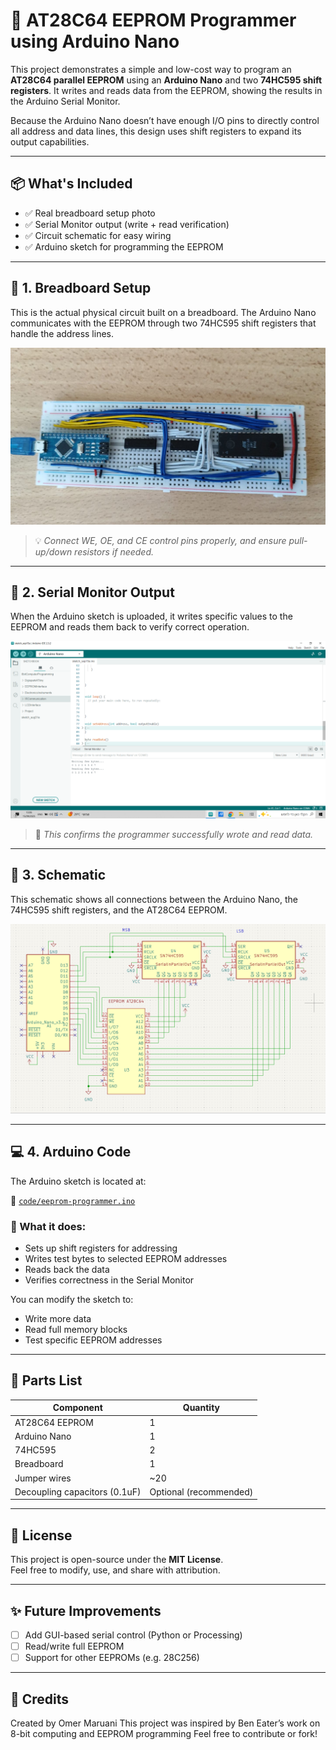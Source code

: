 # 🧠 AT28C64 EEPROM Programmer using Arduino Nano

This project demonstrates a simple and low-cost way to program an **AT28C64 parallel EEPROM** using an **Arduino Nano** and two **74HC595 shift registers**. It writes and reads data from the EEPROM, showing the results in the Arduino Serial Monitor.

Because the Arduino Nano doesn’t have enough I/O pins to directly control all address and data lines, this design uses shift registers to expand its output capabilities.

---

## 📦 What's Included

- ✅ Real breadboard setup photo
- ✅ Serial Monitor output (write + read verification)
- ✅ Circuit schematic for easy wiring
- ✅ Arduino sketch for programming the EEPROM

---

## 🧱 1. Breadboard Setup

This is the actual physical circuit built on a breadboard. The Arduino Nano communicates with the EEPROM through two 74HC595 shift registers that handle the address lines.

![Breadboard Setup](images/breadboard-photo.jpg)

> 💡 *Connect WE, OE, and CE control pins properly, and ensure pull-up/down resistors if needed.*

---

## 🧪 2. Serial Monitor Output

When the Arduino sketch is uploaded, it writes specific values to the EEPROM and reads them back to verify correct operation.

![Serial Monitor](images/serial-monitor.png)

> 🔎 *This confirms the programmer successfully wrote and read data.*

---

## 📐 3. Schematic

This schematic shows all connections between the Arduino Nano, the 74HC595 shift registers, and the AT28C64 EEPROM.

![EEPROM Schematic](schematic/eeprom-schematic.png)

---

## 💻 4. Arduino Code

The Arduino sketch is located at:

📁 [`code/eeprom-programmer.ino`](code/eeprom-programmer.ino)

### 📝 What it does:
- Sets up shift registers for addressing
- Writes test bytes to selected EEPROM addresses
- Reads back the data
- Verifies correctness in the Serial Monitor

You can modify the sketch to:
- Write more data
- Read full memory blocks
- Test specific EEPROM addresses

---

## 🧰 Parts List

| Component        | Quantity |
|------------------|----------|
| AT28C64 EEPROM   | 1        |
| Arduino Nano     | 1        |
| 74HC595          | 2        |
| Breadboard       | 1        |
| Jumper wires     | ~20      |
| Decoupling capacitors (0.1uF) | Optional (recommended) |

---

## 📎 License

This project is open-source under the **MIT License**.  
Feel free to modify, use, and share with attribution.

---

## ✨ Future Improvements

- [ ] Add GUI-based serial control (Python or Processing)
- [ ] Read/write full EEPROM
- [ ] Support for other EEPROMs (e.g. 28C256)

---

## 🙌 Credits

Created by Omer Maruani
This project was inspired by Ben Eater’s work on 8-bit computing and EEPROM programming
Feel free to contribute or fork!
